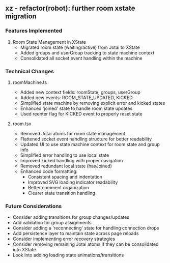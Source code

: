 ## xz - refactor(robot): further room xstate migration

### Features Implemented
1. Room State Management in XState
   - Migrated room state (waiting/active) from Jotai to XState
   - Added groups and userGroup tracking to state machine context
   - Consolidated all socket event handling within the machine

### Technical Changes
1. roomMachine.ts
   - Added new context fields: roomState, groups, userGroup
   - Added new events: ROOM_STATE_UPDATED, KICKED
   - Simplified state machine by removing explicit error and kicked states
   - Enhanced 'joined' state to handle room state updates
   - Used reenter flag for KICKED event to properly reset state

2. room.tsx
   - Removed Jotai atoms for room state management
   - Flattened socket event handling structure for better readability
   - Updated UI to use state machine context for room state and group info
   - Simplified error handling to use local state
   - Improved kicked handling with proper navigation
   - Removed redundant local state (hasJoined)
   - Enhanced code formatting:
     - Consistent spacing and indentation
     - Improved SVG loading indicator readability
     - Better comment organization
     - Clearer state transition handling

### Future Considerations
- Consider adding transitions for group changes/updates
- Add validation for group assignments
- Consider adding a 'reconnecting' state for handling connection drops
- Add persistence layer to maintain state across page reloads
- Consider implementing error recovery strategies
- Consider removing remaining Jotai atoms if they can be consolidated into XState
- Look into adding loading state animations/transitions
